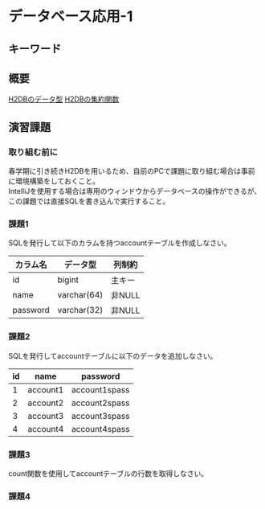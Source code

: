# データベース応用-1

## キーワード

## 概要

[H2DBのデータ型](https://www.h2database.com/html/datatypes.html)
[H2DBの集約関数](https://www.h2database.com/html/functions-aggregate.html)

## 演習課題

### 取り組む前に

春学期に引き続きH2DBを用いるため、自前のPCで課題に取り組む場合は事前に環境構築をしておくこと。</br>
IntelliJを使用する場合は専用のウィンドウからデータベースの操作ができるが、この課題では直接SQLを書き込んで実行すること。</br>

### 課題1

SQLを発行して以下のカラムを持つaccountテーブルを作成しなさい。

|カラム名|データ型|列制約|  
|---|---|---|
|id|bigint|主キー|
|name|varchar(64)|非NULL|
|password|varchar(32)|非NULL|

### 課題2

SQLを発行してaccountテーブルに以下のデータを追加しなさい。

|id|name|password|
|---|---|---|
|1|account1|account1spass|
|2|account2|account2spass|
|3|account3|account3spass|
|4|account4|account4spass|

### 課題3

count関数を使用してaccountテーブルの行数を取得しなさい。

### 課題4


